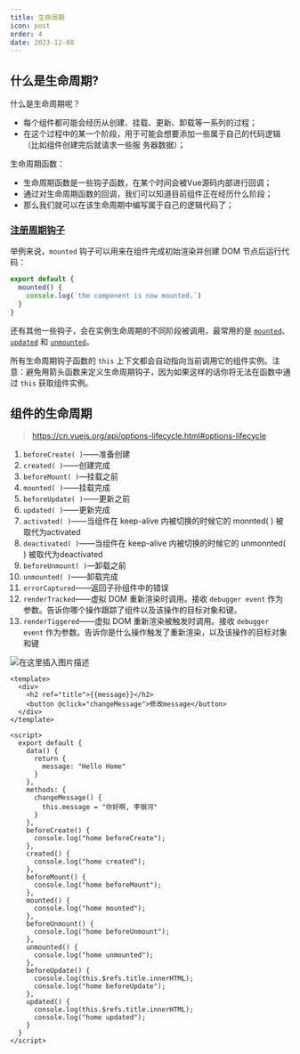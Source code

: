 ```yaml
---
title: 生命周期
icon: post
order: 4
date: 2023-12-08
---
```


## 什么是生命周期?

什么是生命周期呢？

- 每个组件都可能会经历从创建、挂载、更新、卸载等一系列的过程；
- 在这个过程中的某一个阶段，用于可能会想要添加一些属于自己的代码逻辑（比如组件创建完后就请求一些服 务器数据）；

生命周期函数： 

- 生命周期函数是一些钩子函数，在某个时间会被Vue源码内部进行回调；
- 通过对生命周期函数的回调，我们可以知道目前组件正在经历什么阶段；
- 那么我们就可以在该生命周期中编写属于自己的逻辑代码了；

### [注册周期钩子](https://cn.vuejs.org/guide/essentials/lifecycle.html#registering-lifecycle-hooks)

举例来说，`mounted` 钩子可以用来在组件完成初始渲染并创建 DOM 节点后运行代码：

```javascript
export default {
  mounted() {
    console.log(`the component is now mounted.`)
  }
}
```

还有其他一些钩子，会在实例生命周期的不同阶段被调用，最常用的是 [`mounted`](https://cn.vuejs.org/api/options-lifecycle.html#mounted)、[`updated`](https://cn.vuejs.org/api/options-lifecycle.html#updated) 和 [`unmounted`](https://cn.vuejs.org/api/options-lifecycle.html#unmounted)。

所有生命周期钩子函数的 `this` 上下文都会自动指向当前调用它的组件实例。注意：避免用箭头函数来定义生命周期钩子，因为如果这样的话你将无法在函数中通过 `this` 获取组件实例。

## 组件的生命周期

> https://cn.vuejs.org/api/options-lifecycle.html#options-lifecycle

1. `beforeCreate( )`——准备创建
2. `created( )`——创建完成
3. `beforeMount( )`—挂载之前
4. `mounted( )`——挂载完成
5. `beforeUpdate( )`——更新之前
6. `updated( )`——更新完成
7. `activated( )`——当组件在 keep-alive 内被切换的时候它的 monnted( ) 被取代为activated
8. `deactivated( )`——当组件在 keep-alive 内被切换的时候它的 unmonnted( ) 被取代为deactivated
9. `beforeUnmount( )`—卸载之前
10. `unmounted( )`——卸载完成
11. `errorCaptured`——返回子孙组件中的错误
12. `renderTracked`——虚拟 DOM 重新渲染时调用。接收 `debugger event` 作为参数。告诉你哪个操作跟踪了组件以及该操作的目标对象和键。
13. `renderTiggered`——虚拟 DOM 重新渲染被触发时调用。接收 `debugger event` 作为参数。告诉你是什么操作触发了重新渲染，以及该操作的目标对象和键

![在这里插入图片描述](https://qiniu.waite.wang/202312082224668.png)

```vue
<template>
  <div>
    <h2 ref="title">{{message}}</h2>
    <button @click="changeMessage">修改message</button>
  </div>
</template>

<script>
  export default {
    data() {
      return {
        message: "Hello Home"
      }
    },
    methods: {
      changeMessage() {
        this.message = "你好啊, 李银河"
      }
    },
    beforeCreate() {
      console.log("home beforeCreate");
    },
    created() {
      console.log("home created");
    },
    beforeMount() {
      console.log("home beforeMount");
    },
    mounted() {
      console.log("home mounted");
    },
    beforeUnmount() {
      console.log("home beforeUnmount");
    },
    unmounted() {
      console.log("home unmounted");
    },
    beforeUpdate() {
      console.log(this.$refs.title.innerHTML);
      console.log("home beforeUpdate");
    },
    updated() {
      console.log(this.$refs.title.innerHTML);
      console.log("home updated");
    }
  }
</script>
```

